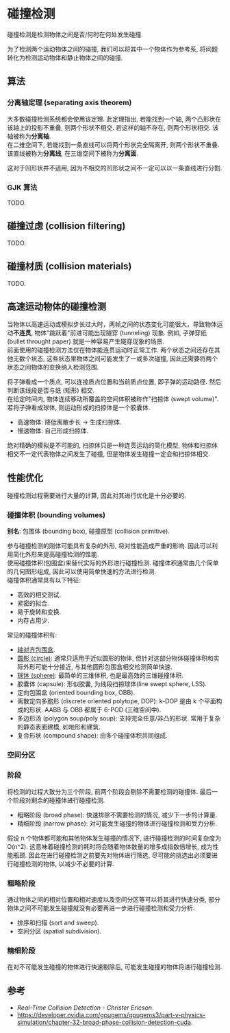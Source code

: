 # 碰撞检测

碰撞检测是检测物体之间是否/何时在何处发生碰撞.

为了检测两个运动物体之间的碰撞, 我们可以将其中一个物体作为参考系, 将问题转化为检测运动物体和静止物体之间的碰撞.

## 算法

### 分离轴定理 (separating axis theorem)

大多数碰撞检测系统都会使用该定理. 此定理指出, 若能找到一个轴, 两个凸形状在该轴上的投影不重叠, 则两个形状不相交. 若这样的轴不存在, 则两个形状相交. 该轴被称为**分离轴**.  
在二维空间下, 若能找到一条直线可以将两个形状完全隔离开, 则两个形状不重叠. 该直线被称为**分离线**, 在三维空间下被称为**分离面**.

这对于凹形状并不适用, 因为不相交的凹形状之间不一定可以以一条直线进行分割.

### GJK 算法

TODO.

## 碰撞过虑 (collision filtering)

TODO.

## 碰撞材质 (collision materials)

TODO.

## 高速运动物体的碰撞检测

当物体以高速运动或模拟步长过大时，两帧之间的状态变化可能很大，导致物体运动**不连贯**, 物体"跳跃着"前进可能出现隧穿 (tunneling) 现象. 例如, 子弹穿纸 (bullet throught paper) 就是一种容易产生隧穿现象的场景.  
前面使用的碰撞检测方法仅在物体能连贯运动时正常工作. 两个状态之间还存在其他无数个状态, 这些状态里物体之间可能发生了一或多次碰撞, 因此还需要将两个状态之间物体的变换纳入检测范围.

将子弹看成一个质点, 可以连接质点位置和当前质点位置, 即子弹的运动路径. 然后判断该线段是否与纸 (矩形) 相交.  
在给定时间内, 物体连续移动所覆盖的空间体积被称作"扫掠体 (swept volume)". 若将子弹看成球体, 则运动形成的扫掠体是一个胶囊体.

- 高速物体: 降低离散步长 -> 生成扫掠体.
- 慢速物体: 自己形成扫掠体.

绝对精确的模拟是不可能的, 扫掠体只是一种连贯运动的简化模型, 物体和扫掠体相交不一定代表物体之间发生了碰撞, 但是物体发生碰撞一定会和扫掠体相交.

## 性能优化

碰撞检测过程需要进行大量的计算, 因此对其进行优化是十分必要的.

### 碰撞体积 (bounding volumes)

**别名**: 包围体 (bounding box), 碰撞原型 (collision primitive).

参与碰撞检测的刚体可能具有复杂的外形, 将对性能造成严重的影响. 因此可以利用简化外形来提高碰撞检测的性能.  
使用碰撞体积(包围盒)来替代实际的外形进行碰撞检测. 碰撞体积通常由几个简单的几何图形组成, 因此可以使用简单快速的方法进行检测.  
碰撞体积通常具有以下特征:

- 高效的相交测试.
- 紧密的拟合.
- 易于旋转和变换.
- 内存占用少.

常见的碰撞体积有:

- [轴对齐包围盒](轴对齐包围盒.md).
- [圆形 (circle)](圆形与球体.md): 通常只适用于近似圆形的物体, 但针对这部分物体碰撞体积和实际外形可能十分接近, 与其他圆形包围盒相交检测简单快速.
- [球体 (sphere)](圆形与球体.md): 最简单的三维体积, 也是最高效的三维碰撞体积.
- 胶囊体 (capsule): 形似胶囊, 为线段扫掠球体(line swept sphere, LSS).
- 定向包围盒 (oriented bounding box, OBB).
- 离散定向多胞形 (discrete oriented polytope, DOP): k-DOP 是由 k 个平面构成的形状. AABB 与 OBB 都属于 6-POD (三维空间中).
- 多边形汤 (polygon soup/poly soup): 支持完全任意/非凸的形状. 常用于复杂的静态表面建模, 如地形和建筑.
- 复合形状 (compound shape): 由多个碰撞体积共同组成.

### 空间分区

### 阶段

将检测的过程大致分为三个阶段, 前两个阶段会剔除不需要检测的碰撞体. 最后一个阶段对剩余的碰撞体进行碰撞检测.

- 粗略阶段 (broad phase): 快速排除不需要检测的情况, 减少下一步的计算量.
- 精细阶段 (narrow phase): 对可能发生碰撞的物体进行碰撞检测和受力分析.

假设 n 个物体都可能和其他物体发生碰撞的情况下, 进行碰撞检测的时间复杂度为 O(n^2). 这意味着碰撞检测的耗时将会随着物体数量的增多成指数倍增长, 成为性能瓶颈. 因此在进行碰撞检测之前要先对物体进行筛选, 尽可能的挑选出必须要进行碰撞检测的物体, 以减少不必要的计算.

### 粗略阶段

通过物体之间的相对位置和相对速度以及空间分区等可以将其进行快速分类, 部分物体之间不可能发生碰撞就没有必要再进一步进行碰撞检测和受力分析.

- 排序和扫描 (sort and sweep).
- 空间分区 (spatial subdivision).

### 精细阶段

在对不可能发生碰撞的物体进行快速剔除后, 可能发生碰撞的物体将进行碰撞检测.

## 参考

- *Real-Time Collision Detection - Christer Ericson*.
- <https://developer.nvidia.com/gpugems/gpugems3/part-v-physics-simulation/chapter-32-broad-phase-collision-detection-cuda>.
